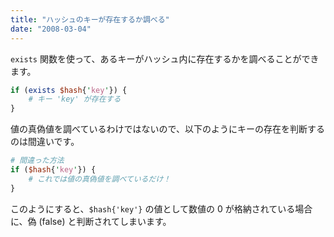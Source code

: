 ```yaml
---
title: "ハッシュのキーが存在するか調べる"
date: "2008-03-04"
---
```


`exists` 関数を使って、あるキーがハッシュ内に存在するかを調べることができます。

```perl
if (exists $hash{'key'}) {
    # キー 'key' が存在する
}
```

値の真偽値を調べているわけではないので、以下のようにキーの存在を判断するのは間違いです。

```perl
# 間違った方法
if ($hash{'key'}) {
    # これでは値の真偽値を調べているだけ！
}
```

このようにすると、`$hash{'key'}` の値として数値の 0 が格納されている場合に、偽 (false) と判断されてしまいます。

